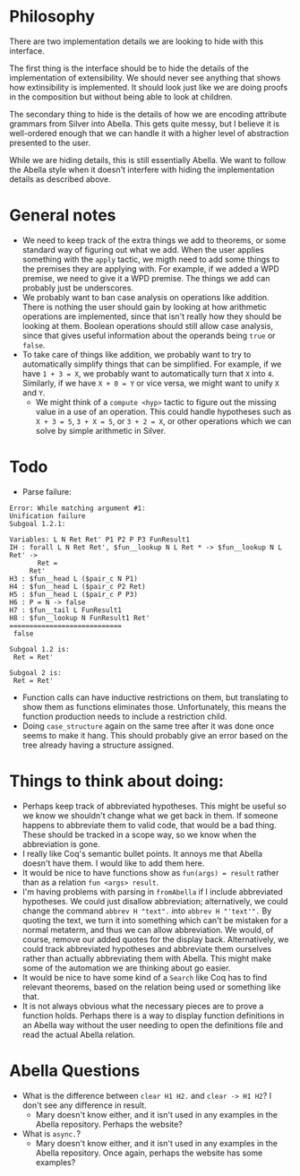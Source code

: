 
# Philosophy

There are two implementation details we are looking to hide with this
interface.

The first thing is the interface should be to hide the details of the
implementation of extensibility.  We should never see anything that
shows how extinsibility is implemented.  It should look just like we
are doing proofs in the composition but without being able to look at
children.

The secondary thing to hide is the details of how we are encoding
attribute grammars from Silver into Abella.  This gets quite messy,
but I believe it is well-ordered enough that we can handle it with a
higher level of abstraction presented to the user.

While we are hiding details, this is still essentially Abella.  We
want to follow the Abella style when it doesn't interfere with hiding
the implementation details as described above.





# General notes

- We need to keep track of the extra things we add to theorems, or
  some standard way of figuring out what we add.  When the user
  applies something with the `apply` tactic, we migth need to add some
  things to the premises they are applying with.  For example, if we
  added a WPD premise, we need to give it a WPD premise.  The things
  we add can probably just be underscores.
- We probably want to ban case analysis on operations like addition.
  There is nothing the user should gain by looking at how arithmetic
  operations are implemented, since that isn't really how they should
  be looking at them.  Boolean operations should still allow case
  analysis, since that gives useful information about the operands
  being `true` or `false`.
- To take care of things like addition, we probably want to try to
  automatically simplify things that can be simplified.  For example,
  if we have `1 + 3 = X`, we probably want to automatically turn that
  `X` into `4`.  Similarly, if we have `X + 0 = Y` or vice versa, we
  might want to unify `X` and `Y`.
  + We might think of a `compute <hyp>` tactic to figure out the
    missing value in a use of an operation.  This could handle
    hypotheses such as `X + 3 = 5`, `3 + X = 5`, or `3 + 2 = X`, or
    other operations which we can solve by simple arithmetic in
    Silver.





# Todo
- Parse failure:
```
Error: While matching argument #1:
Unification failure
Subgoal 1.2.1:

Variables: L N Ret Ret' P1 P2 P P3 FunResult1
IH : forall L N Ret Ret', $fun__lookup N L Ret * -> $fun__lookup N L Ret' ->
       Ret =
     Ret'
H3 : $fun__head L ($pair_c N P1)
H4 : $fun__head L ($pair_c P2 Ret)
H5 : $fun__head L ($pair_c P P3)
H6 : P = N -> false
H7 : $fun__tail L FunResult1
H8 : $fun__lookup N FunResult1 Ret'
============================
 false

Subgoal 1.2 is:
 Ret = Ret'

Subgoal 2 is:
 Ret = Ret'

```
- Function calls can have inductive restrictions on them, but
  translating to show them as functions eliminates those.
  Unfortunately, this means the function production needs to include a
  restriction child.
- Doing `case_structure` again on the same tree after it was done once
  seems to make it hang.  This should probably give an error based on
  the tree already having a structure assigned.





# Things to think about doing:

- Perhaps keep track of abbreviated hypotheses.  This might be useful
  so we know we shouldn't change what we get back in them.  If someone
  happens to abbreviate them to valid code, that would be a bad thing.
  These should be tracked in a scope way, so we know when the
  abbreviation is gone.
- I really like Coq's semantic bullet points.  It annoys me that
  Abella doesn't have them.  I would like to add them here.
- It would be nice to have functions show as `fun(args) = result`
  rather than as a relation `fun <args> result`.
- I'm having problems with parsing in `fromAbella` if I include
  abbreviated hypotheses.  We could just disallow abbreviation;
  alternatively, we could change the command `abbrev H "text".` into
  `abbrev H "'text'".`  By quoting the text, we turn it into something
  which can't be mistaken for a normal metaterm, and thus we can allow
  abbreviation.  We would, of course, remove our added quotes for the
  display back.  Alternatively, we could track abbreviated hypotheses
  and abbreviate them ourselves rather than actually abbreviating them
  with Abella.  This might make some of the automation we are thinking
  about go easier.
- It would be nice to have some kind of a `Search` like Coq has to
  find relevant theorems, based on the relation being used or
  something like that.
- It is not always obvious what the necessary pieces are to prove a
  function holds.  Perhaps there is a way to display function
  definitions in an Abella way without the user needing to open the
  definitions file and read the actual Abella relation.





# Abella Questions

- What is the difference between `clear H1 H2.` and `clear -> H1 H2`?
  I don't see any difference in result.
  * Mary doesn't know either, and it isn't used in any examples in the
    Abella repository.  Perhaps the website?
- What is `async.`?
  * Mary doesn't know either, and it isn't used in any examples in the
    Abella repository.  Once again, perhaps the website has some
    examples?

